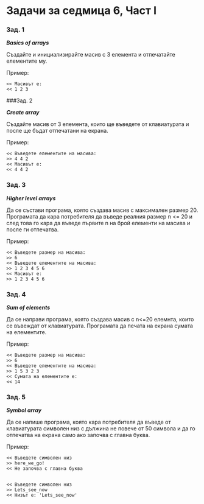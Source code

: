 ﻿# Задачи за седмица 6, Част I
### Зад. 1

**_Basics of arrays_**

Създайте и инициализирайте масив с 3 елемента и отпечатайте елементите му.

Пример:
	
	<< Масивът е:
	<< 1 2 3

###Зад. 2

**_Create array_**

Създайте масив от 3 елемента, които ще въведете от клавиатурата и после ще бъдат отпечатани на екрана.

Пример:

	<< Въведете елементите на масива:
	>> 4 4 2
	<< Масивът е:
	<< 4 4 2

### Зад. 3

**_Higher level arrays_**

Да се състави програма, която създава масив с максимален размер 20. Програмата да кара потребителя да въведе реалния размер n <= 20 и след това го кара да въведе първите n на брой елементи на масива и
после ги отпечатва.

Пример:

	<< Въведете размер на масива:
	>> 6
	<< Въведете елементите на масива:
	>> 1 2 3 4 5 6
	<< Масивът е:
	>> 1 2 3 4 5 6

### Зад. 4

**_Sum of elements_**

Да се направи програма, която създава масив с n<=20 елемнта, които се въвеждат от клавиатурата. Програмата да печата на екрана сумата на елементите.

Пример:

	<< Въведете размер на масива:
	>> 6
	<< Въведете елементите на масива:
	>> 1 5 3 2 3
	<< Сумата на елементите е:
	<< 14

### Зад. 5

**_Symbol array_**

Да се напише програма, която кара потребителя да въведе от клавиатурата символен низ с дължина не повече от 50 символа и да го отпечатва на екрана само ако започва с главна буква.

Пример:

	<< Въведете символен низ
	>> here_we_go!
	<< Не започва с главна буква
	

	<< Въведете символен низ
	>> Lets_see_now
	<< Низът е: 'Lets_see_now'

	
